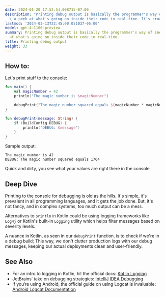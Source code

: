 ```yaml
---
date: 2024-01-20 17:52:54.008715-07:00
description: "Printing debug output is basically the programmer's way of sneaking\
  \ a peek at what's going on inside their code in real-time. It's crucial for tracking\u2026"
lastmod: '2024-03-13T22:45:00.051037-06:00'
model: gpt-4-1106-preview
summary: Printing debug output is basically the programmer's way of sneaking a peek
  at what's going on inside their code in real-time.
title: Printing debug output
weight: 33
---
```


## How to:
Let's print stuff to the console:

```Kotlin
fun main() {
    val magicNumber = 42
    println("The magic number is $magicNumber")

    debugPrint("The magic number squared equals ${magicNumber * magicNumber}")
}

fun debugPrint(message: String) {
    if (BuildConfig.DEBUG) {
        println("DEBUG: $message")
    }
}
```
Sample output:
```
The magic number is 42
DEBUG: The magic number squared equals 1764
```
Quick and dirty, you see what your values are right there in the console.

## Deep Dive
Printing to the console for debugging is old as the hills. It's simple, it's prevalent in all programming languages, and it gets the job done. But, it's not fancy, and in complex systems, too much output can be a mess.

Alternatives to `println` in Kotlin could be using logging frameworks like `Log4j` or Kotlin's built-in `Logging` utility which helps filter messages based on severity levels. 

A nuance in Kotlin, as seen in our `debugPrint` function, is to check if we're in a debug build; This way, we don't clutter production logs with our debug messages, keeping our actual deployments clean and user-friendly.

## See Also
- For an intro to logging in Kotlin, hit the official docs: [Kotlin Logging](https://github.com/MicroUtils/kotlin-logging)
- JetBrains’ take on debugging strategies: [IntelliJ IDEA Debugging](https://www.jetbrains.com/help/idea/debugging-code.html)
- If you’re using Android, the official guide on using Logcat is invaluable: [Android Logcat Documentation](https://developer.android.com/studio/command-line/logcat)
